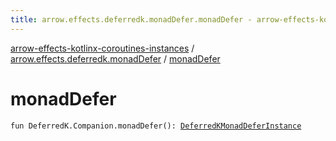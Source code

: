 ```yaml
---
title: arrow.effects.deferredk.monadDefer.monadDefer - arrow-effects-kotlinx-coroutines-instances
---
```


[arrow-effects-kotlinx-coroutines-instances](../index.html) / [arrow.effects.deferredk.monadDefer](index.html) / [monadDefer](./monad-defer.html)

# monadDefer

`fun DeferredK.Companion.monadDefer(): `[`DeferredKMonadDeferInstance`](../arrow.effects/-deferred-k-monad-defer-instance/index.html)